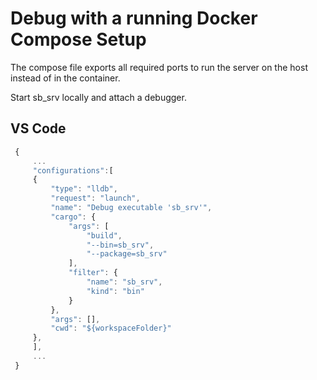 <a id="debug"></a>

# Debug with a running Docker Compose Setup

<!-- .note::
Stop any running sensbee container as this will lead to conlficts when opening ports. -->

The compose file exports all required ports to run the server on the host instead of in the container.

Start sb_srv locally and attach a debugger.

## VS Code

```js
 {
     ...
     "configurations":[
     {
         "type": "lldb",
         "request": "launch",
         "name": "Debug executable 'sb_srv'",
         "cargo": {
             "args": [
                 "build",
                 "--bin=sb_srv",
                 "--package=sb_srv"
             ],
             "filter": {
                 "name": "sb_srv",
                 "kind": "bin"
             }
         },
         "args": [],
         "cwd": "${workspaceFolder}"
     },
     ],
     ...
 }
```

